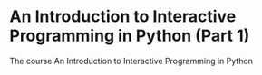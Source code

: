 # An Introduction to Interactive Programming in Python (Part 1)
The course An Introduction to Interactive Programming in Python
